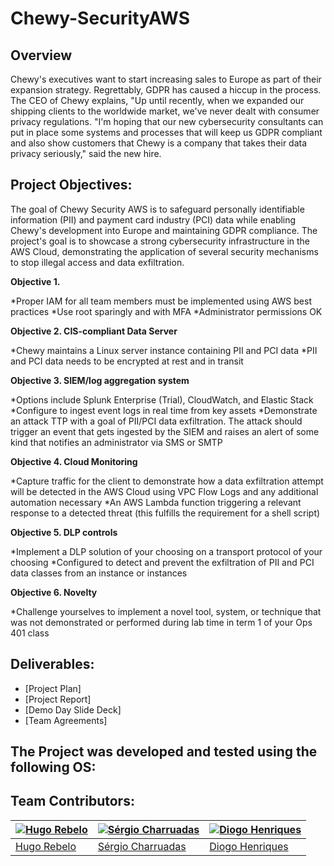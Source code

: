 # Chewy-SecurityAWS

## Overview

Chewy's executives want to start increasing sales to Europe as part of their expansion strategy. Regrettably, GDPR has caused a hiccup in the process. The CEO of Chewy explains, "Up until recently, when we expanded our shipping clients to the worldwide market, we've never dealt with consumer privacy regulations. "I'm hoping that our new cybersecurity consultants can put in place some systems and processes that will keep us GDPR compliant and also show customers that Chewy is a company that takes their data privacy seriously," said the new hire.

## Project Objectives:

The goal of Chewy Security AWS is to safeguard personally identifiable information (PII) and payment card industry (PCI) data while enabling Chewy's development into Europe and maintaining GDPR compliance. The project's goal is to showcase a strong cybersecurity infrastructure in the AWS Cloud, demonstrating the application of several security mechanisms to stop illegal access and data exfiltration.

**Objective 1.**

*Proper IAM for all team members must be implemented using AWS best practices
*Use root sparingly and with MFA
*Administrator permissions OK

**Objective 2. CIS-compliant Data Server**

*Chewy maintains a Linux server instance containing PII and PCI data
*PII and PCI data needs to be encrypted at rest and in transit

**Objective 3. SIEM/log aggregation system**

*Options include Splunk Enterprise (Trial), CloudWatch, and Elastic Stack
*Configure to ingest event logs in real time from key assets
*Demonstrate an attack TTP with a goal of PII/PCI data exfiltration. The attack should trigger an event that gets ingested by the SIEM and raises an alert of some kind that notifies an administrator via SMS or SMTP

**Objective 4. Cloud Monitoring**

*Capture traffic for the client to demonstrate how a data exfiltration attempt will be detected in the AWS Cloud using VPC Flow Logs and any additional automation necessary
*An AWS Lambda function triggering a relevant response to a detected threat (this fulfills the requirement for a shell script)

**Objective 5. DLP controls**

*Implement a DLP solution of your choosing on a transport protocol of your choosing
*Configured to detect and prevent the exfiltration of PII and PCI data classes from an instance or instances

**Objective 6. Novelty**

*Challenge yourselves to implement a novel tool, system, or technique that was not demonstrated or performed during lab time in term 1 of your Ops 401 class

## Deliverables:

- [Project Plan]
- [Project Report]
- [Demo Day Slide Deck]
- [Team Agreements]

## The Project was developed and tested using the following OS:

## Team Contributors:

| [![Hugo Rebelo](https://avatars.githubusercontent.com/u/122793759?v=4&s=144)](https://github.com/birlzhimself) | [![Sérgio Charruadas](https://avatars.githubusercontent.com/u/20626461?v=4&s=144)](https://github.com/itzvenom) | [![Diogo Henriques](https://avatars.githubusercontent.com/u/125299195?v=4&s=144)](https://github.com/diohen90) |
|---|---|---|
| [Hugo Rebelo](https://github.com/birlzhimself) | [Sérgio Charruadas](https://github.com/itzvenom) | [Diogo Henriques](https://github.com/diohen90) |
